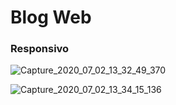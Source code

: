 # Blog Web 
### Responsivo 
![Capture_2020_07_02_13_32_49_370](https://user-images.githubusercontent.com/60757768/86386954-d71f6100-bc68-11ea-8748-91ae7f0eb8a2.png)

![Capture_2020_07_02_13_34_15_136](https://user-images.githubusercontent.com/60757768/86387149-1cdc2980-bc69-11ea-895a-3519b79279f3.png)













